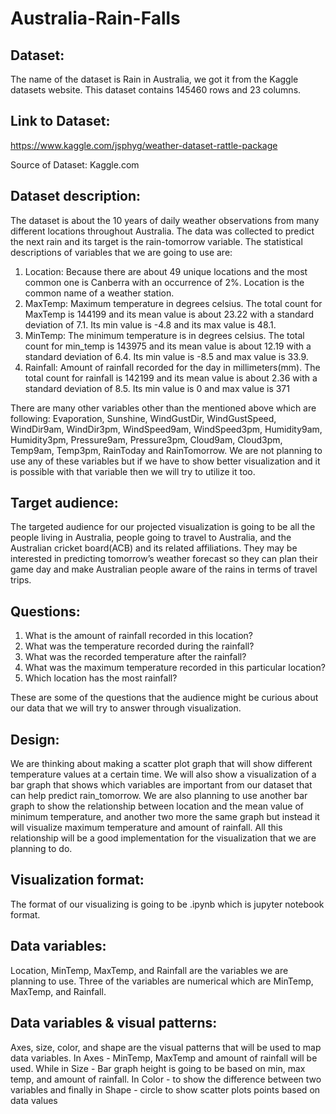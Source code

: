 # Australia-Rain-Falls

## Dataset:
The name of the dataset is Rain in Australia, we got it from the Kaggle datasets website. This dataset contains 145460 rows and 23 columns.

## Link to Dataset:
https://www.kaggle.com/jsphyg/weather-dataset-rattle-package

Source of Dataset: Kaggle.com

## Dataset description:
The dataset is about the 10 years of daily weather observations from many different locations throughout Australia. The data was collected to predict the next rain and its target is the rain-tomorrow variable. The statistical descriptions of variables that we are going to use are: 

   1. Location: Because there are about 49 unique locations and the most common one is Canberra with an occurrence of 2%. Location is the common name of a weather station.
   2. MaxTemp: Maximum temperature in degrees celsius. The total count for MaxTemp is 144199 and its mean value is about 23.22 with a standard deviation of 7.1. Its min value is -4.8 and its max value is 48.1.
   3. MinTemp: The minimum temperature is in degrees celsius. The total count for min_temp is 143975 and its mean value is about 12.19 with a standard deviation of 6.4. Its min value is -8.5 and max value is 33.9.
   4. Rainfall: Amount of rainfall recorded for the day in millimeters(mm). The total count for rainfall is 142199 and its mean value is about 2.36 with a standard deviation of 8.5. Its min value is 0 and max value is 371

There are many other variables other than the mentioned above which are following: Evaporation, Sunshine, WindGustDir, WindGustSpeed, WindDir9am, WindDir3pm, WindSpeed9am, WindSpeed3pm, Humidity9am, Humidity3pm, Pressure9am, Pressure3pm, Cloud9am, Cloud3pm, Temp9am, Temp3pm, RainToday and RainTomorrow. We are not planning to use any of these variables but if we have to show better visualization and it is possible with that variable then we will try to utilize it too.


## Target audience:
The targeted audience for our projected visualization is going to be all the people living in Australia, people going to travel to Australia, and the Australian cricket board(ACB) and its related affiliations. They may be interested in predicting tomorrow’s weather forecast so they can plan their game day and make Australian people aware of the rains in terms of travel trips.

## Questions:
1. What is the amount of rainfall recorded in this location?
2. What was the temperature recorded during the rainfall?
3. What was the recorded temperature after the rainfall?
4. What was the maximum temperature recorded in this particular location?
5. Which location has the most rainfall?

These are some of the questions that the audience might be curious about our data that we will try to answer through visualization.

## Design:

 We are thinking about making a scatter plot graph that will show different temperature values at a certain time. We will also show a visualization of a bar graph that shows which variables are important from our dataset that can help predict rain_tomorrow. We are also planning to use another bar graph to show the relationship between location and the mean value of minimum temperature, and another two more the same graph but instead it will visualize maximum temperature and amount of rainfall. All this relationship will be a good implementation for the visualization that we are planning to do.
 
 ## Visualization format:

The format of our visualizing is going to be .ipynb which is jupyter notebook format.

## Data variables:

Location, MinTemp, MaxTemp, and Rainfall are the variables we are planning to use. Three of the variables are numerical which are MinTemp, MaxTemp, and Rainfall.

## Data variables & visual patterns:

Axes, size, color, and shape are the visual patterns that will be used to map data variables. In Axes - MinTemp, MaxTemp and amount of rainfall will be used. While in Size - Bar graph height is going to be based on min, max temp, and amount of rainfall. In Color - to show the difference between two variables and finally in Shape - circle to show scatter plots points based on data values

